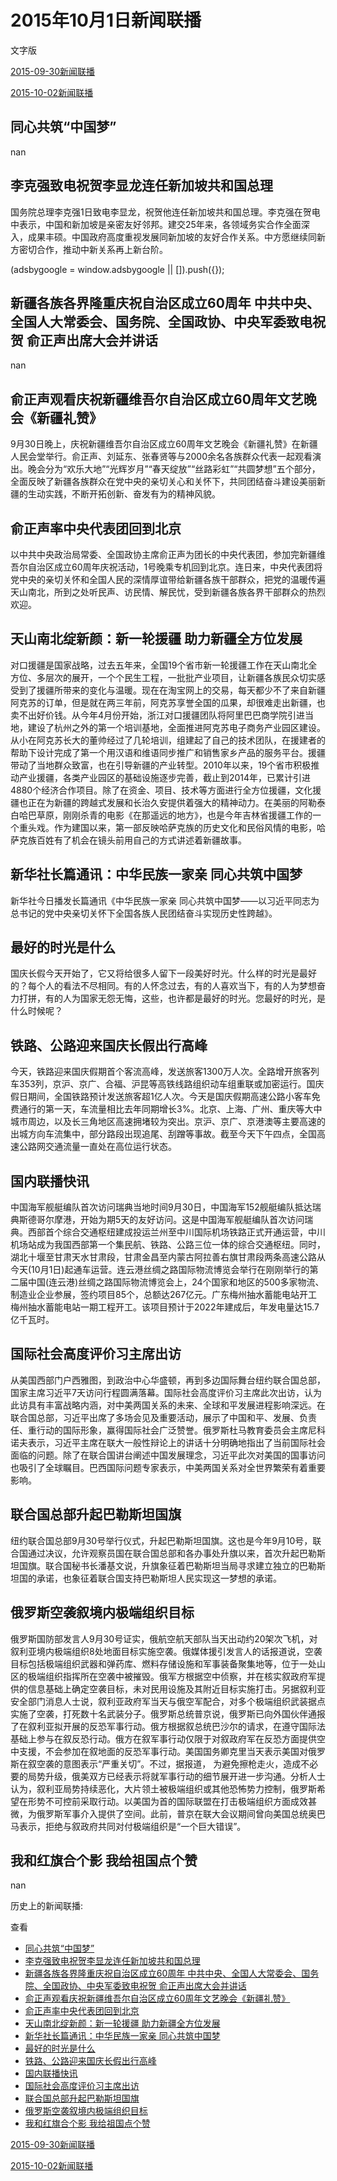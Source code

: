 







# 2015年10月1日新闻联播
 文字版








[2015-09-30新闻联播](/xinwenlianbo/20150930)


[2015-10-02新闻联播](/xinwenlianbo/20151002)





## 同心共筑“中国梦”


nan


## 李克强致电祝贺李显龙连任新加坡共和国总理


国务院总理李克强1日致电李显龙，祝贺他连任新加坡共和国总理。李克强在贺电中表示，中国和新加坡是亲密友好邻邦。建交25年来，各领域务实合作全面深入，成果丰硕。中国政府高度重视发展同新加坡的友好合作关系。中方愿继续同新方密切合作，推动中新关系再上新台阶。





 (adsbygoogle = window.adsbygoogle || []).push({});

 
## 新疆各族各界隆重庆祝自治区成立60周年 中共中央、全国人大常委会、国务院、全国政协、中央军委致电祝贺 俞正声出席大会并讲话


nan


## 俞正声观看庆祝新疆维吾尔自治区成立60周年文艺晚会《新疆礼赞》


9月30日晚上，庆祝新疆维吾尔自治区成立60周年文艺晚会《新疆礼赞》在新疆人民会堂举行。俞正声、刘延东、张春贤等与2000余名各族群众代表一起观看演出。晚会分为“欢乐大地”“光辉岁月”“春天绽放”“丝路彩虹”“共圆梦想”五个部分，全面反映了新疆各族群众在党中央的亲切关心和关怀下，共同团结奋斗建设美丽新疆的生动实践，不断开拓创新、奋发有为的精神风貌。


## 俞正声率中央代表团回到北京


以中共中央政治局常委、全国政协主席俞正声为团长的中央代表团，参加完新疆维吾尔自治区成立60周年庆祝活动，1号晚乘专机回到北京。连日来，中央代表团将党中央的亲切关怀和全国人民的深情厚谊带给新疆各族干部群众，把党的温暖传遍天山南北，所到之处听民声、访民情、解民忧，受到新疆各族各界干部群众的热烈欢迎。


## 天山南北绽新颜：新一轮援疆 助力新疆全方位发展


对口援疆是国家战略，过去五年来，全国19个省市新一轮援疆工作在天山南北全方位、多层次的展开，一个个民生工程，一批批产业项目，让新疆各族民众切实感受到了援疆所带来的变化与温暖。现在在淘宝网上的交易，每天都少不了来自新疆阿克苏的订单，但是就在两三年前，阿克苏享誉全国的瓜果，却很难走出新疆，也卖不出好价钱。从今年4月份开始，浙江对口援疆团队将阿里巴巴商学院引进当地，建设了杭州之外的第一个培训基地，全面推进阿克苏电子商务产业园区建设。从小在阿克苏长大的董帅经过了几轮培训，组建起了自己的技术团队，在援建者的帮助下设计完成了第一个用汉语和维语同步推广和销售家乡产品的服务平台。援疆带动了当地群众致富，也在引导新疆的产业转型。2010年以来，19个省市积极推动产业援疆，各类产业园区的基础设施逐步完善，截止到2014年，已累计引进4880个经济合作项目。除了在资金、项目、技术等方面进行全方位援疆，文化援疆也正在为新疆的跨越式发展和长治久安提供着强大的精神动力。在美丽的阿勒泰白哈巴草原，刚刚杀青的电影《在那遥远的地方》，也是今年吉林省援疆工作的一个重头戏。作为建国以来，第一部反映哈萨克族的历史文化和民俗风情的电影，哈萨克族百姓有了机会在镜头前用自己的方式讲述着新疆故事。


## 新华社长篇通讯：中华民族一家亲 同心共筑中国梦


新华社今日播发长篇通讯《中华民族一家亲 同心共筑中国梦——以习近平同志为总书记的党中央亲切关怀下全国各族人民团结奋斗实现历史性跨越》。


## 最好的时光是什么


国庆长假今天开始了，它又将给很多人留下一段美好时光。什么样的时光是最好的？每个人的看法不尽相同。有的人怀念过去，有的人喜欢当下，有的人为梦想奋力打拼，有的人为国家无怨无悔，这些，也许都是最好的时光。您最好的时光，是什么时候呢？


## 铁路、公路迎来国庆长假出行高峰


今天，铁路迎来国庆假期首个客流高峰，发送旅客1300万人次。全路增开旅客列车353列，京沪、京广、合福、沪昆等高铁线路组织动车组重联或加密运行。国庆假日期间，全国铁路预计发送旅客超1亿人次。今天是国庆假期高速公路小客车免费通行的第一天，车流量相比去年同期增长3%。北京、上海、广州、重庆等大中城市周边，以及长三角地区高速拥堵较为突出。京沪、京广、京港澳等主要高速的出城方向车流集中，部分路段出现追尾、刮蹭等事故。截至今天下午四点，全国高速公路网交通流量一直处在高位运行状态。


## 国内联播快讯


中国海军舰艇编队首次访问瑞典当地时间9月30日，中国海军152舰艇编队抵达瑞典斯德哥尔摩港，开始为期5天的友好访问。这是中国海军舰艇编队首次访问瑞典。西部首个综合交通枢纽建成投运兰州至中川国际机场铁路正式开通运营，中川机场站成为我国西部第一个集民航、铁路、公路三位一体的综合交通枢纽。同时，湖北十堰至甘肃天水甘肃段，甘肃金昌至内蒙古阿拉善右旗甘肃段两条高速公路从今天(10月1日)起通车运营。连云港丝绸之路国际物流博览会举行在刚刚举行的第二届中国(连云港)丝绸之路国际物流博览会上，24个国家和地区的500多家物流、制造业企业参展，签约项目85个，总额达267亿元。广东梅州抽水蓄能电站开工梅州抽水蓄能电站一期工程开工。该项目预计于2022年建成后，年发电量达15.7亿千瓦时。


## 国际社会高度评价习主席出访


从美国西部门户西雅图，到政治中心华盛顿，再到多边国际舞台纽约联合国总部，国家主席习近平7天访问行程圆满落幕。国际社会高度评价习主席此次出访，认为此访具有丰富战略内涵，对中美两国关系的未来、全球和平发展进程影响深远。在联合国总部，习近平出席了多场会见及重要活动，展示了中国和平、发展、负责任、重行动的国际形象，赢得国际社会广泛赞誉。俄罗斯杜马教育委员会主席尼科诺夫表示，习近平主席在联大一般性辩论上的讲话十分明确地指出了当前国际社会面临的问题。除了在联合国讲台阐述中国发展理念，习近平此次对美国的国事访问也吸引了全球瞩目。巴西国际问题专家表示，中美两国关系对全世界繁荣有着重要影响。


## 联合国总部升起巴勒斯坦国旗


纽约联合国总部9月30号举行仪式，升起巴勒斯坦国旗。这也是今年9月10号，联合国通过决议，允许观察员国在联合国总部和各办事处升旗以来，首次升起巴勒斯坦国旗。联合国秘书长潘基文说，升旗象征着巴勒斯坦当局寻求建立独立的巴勒斯坦国的承诺，也象征着联合国支持巴勒斯坦人民实现这一梦想的承诺。


## 俄罗斯空袭叙境内极端组织目标


俄罗斯国防部发言人9月30号证实，俄航空航天部队当天出动约20架次飞机，对叙利亚境内极端组织8处地面目标实施空袭。俄媒体援引发言人的话报道说，空袭目标包括极端组织武器和弹药库、燃料存储设施和军事装备聚集地等，位于一处山区的极端组织指挥所在空袭中被摧毁。俄军方根据空中侦察，并在核实叙政府军提供的信息基础上确定空袭目标，未对民用设施及其附近目标实施打击。另据叙利亚安全部门消息人士说，叙利亚政府军当天与俄空军配合，对多个极端组织武装据点实施了空袭，打死数十名武装分子。俄罗斯总统普京说，俄罗斯已向外国伙伴通报了在叙利亚拟开展的反恐军事行动。俄方根据叙总统巴沙尔的请求，在遵守国际法基础上参与在叙反恐行动。俄方在叙军事行动仅限于对叙政府军在反恐方面提供空中支援，不会参加在叙地面的反恐军事行动。美国国务卿克里当天表示美国对俄罗斯在叙空袭的意图表示“严重关切”。不过，据报道， 为避免擦枪走火，造成不必要的局势升级，俄美双方已经表示将就军事行动的细节展开进一步沟通。分析人士认为，叙利亚局势持续恶化，大片领土被极端组织或其他恐怖势力控制，俄罗斯希望在形势不可控前采取行动。以美国为首的国际联盟在打击极端组织方面成效甚微，为俄罗斯军事介入提供了空间。此前，普京在联大会议期间曾向美国总统奥巴马表示，拒绝与叙政府共同对付极端组织是“一个巨大错误”。


## 我和红旗合个影 我给祖国点个赞


nan






历史上的新闻联播:

 查看
 

* [同心共筑“中国梦”](#同心共筑“中国梦”)
* [李克强致电祝贺李显龙连任新加坡共和国总理](#李克强致电祝贺李显龙连任新加坡共和国总理)
* [新疆各族各界隆重庆祝自治区成立60周年 中共中央、全国人大常委会、国务院、全国政协、中央军委致电祝贺 俞正声出席大会并讲话](#新疆各族各界隆重庆祝自治区成立60周年-中共中央、全国人大常委会、国务院、全国政协、中央军委致电祝贺-俞正声出席大会并讲话)
* [俞正声观看庆祝新疆维吾尔自治区成立60周年文艺晚会《新疆礼赞》](#俞正声观看庆祝新疆维吾尔自治区成立60周年文艺晚会《新疆礼赞》)
* [俞正声率中央代表团回到北京](#俞正声率中央代表团回到北京)
* [天山南北绽新颜：新一轮援疆 助力新疆全方位发展](#天山南北绽新颜：新一轮援疆-助力新疆全方位发展)
* [新华社长篇通讯：中华民族一家亲 同心共筑中国梦](#新华社长篇通讯：中华民族一家亲-同心共筑中国梦)
* [最好的时光是什么](#最好的时光是什么)
* [铁路、公路迎来国庆长假出行高峰](#铁路、公路迎来国庆长假出行高峰)
* [国内联播快讯](#国内联播快讯)
* [国际社会高度评价习主席出访](#国际社会高度评价习主席出访)
* [联合国总部升起巴勒斯坦国旗](#联合国总部升起巴勒斯坦国旗)
* [俄罗斯空袭叙境内极端组织目标](#俄罗斯空袭叙境内极端组织目标)
* [我和红旗合个影 我给祖国点个赞](#我和红旗合个影-我给祖国点个赞)






[2015-09-30新闻联播](/xinwenlianbo/20150930)


[2015-10-02新闻联播](/xinwenlianbo/20151002)



